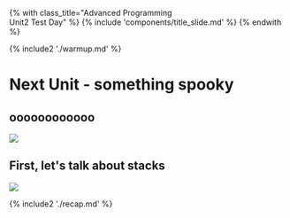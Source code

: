 {% with class_title="Advanced Programming </br>
    Unit2 Test Day" %}
{% include 'components/title_slide.md' %}
{% endwith %}

{% include2 './warmup.md' %}




# Next Unit - something spooky

## oooooooooooo
![](../../images/traceback.png)


## First, let's talk about stacks
![](../../images/stack_of_pancakes.png)


{% include2 './recap.md' %}

